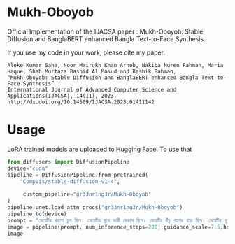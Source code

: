 # Mukh-Oboyob
Official Implementation of the IJACSA paper : Mukh-Oboyob: Stable Diffusion and BanglaBERT enhanced Bangla Text-to-Face Synthesis

If you use my code in your work, please cite my paper.

```
Aloke Kumar Saha, Noor Mairukh Khan Arnob, Nakiba Nuren Rahman, Maria Haque, Shah Murtaza Rashid Al Masud and Rashik Rahman,
“Mukh-Oboyob: Stable Diffusion and BanglaBERT enhanced Bangla Text-to-Face Synthesis”
International Journal of Advanced Computer Science and Applications(IJACSA), 14(11), 2023.
http://dx.doi.org/10.14569/IJACSA.2023.01411142
```
# Usage
LoRA trained models are uploaded to [Hugging Face](https://huggingface.co/gr33nr1ng3r/Mukh-Oboyob).
To use that
```py
from diffusers import DiffusionPipeline
device="cuda"
pipeline = DiffusionPipeline.from_pretrained(
    "CompVis/stable-diffusion-v1-4",
   
     custom_pipeline="gr33nr1ng3r/Mukh-Oboyob"
)
pipeline.unet.load_attn_procs("gr33nr1ng3r/Mukh-Oboyob")
pipeline.to(device)
prompt = "মেয়েটির কালো চুল ছিল। মেয়েটির মুখে ভারী মেকাপ ছিল। মেয়েটির উঁচু গালের হাড় ছিল। মেয়েটির মুখ কিছুটা খোলা ছিল। মেয়েটির চেহারা ডিম্বাকৃতির। মেয়েটির চোখা নাক ছিল। মেয়েটির ঢেউ খেলানো চুল ছিল। মেয়েটির কানে দুল পরা ছিল। মেয়েটির লিপস্টিক পরা ছিল। "
image = pipeline(prompt, num_inference_steps=200, guidance_scale=7.5,height=128,width=128).images[0]
image

```
